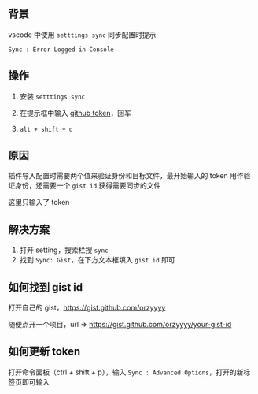<h2 id="背景">背景</h2>
<p> vscode 中使用 <code>setttings sync</code> 同步配置时提示</p>
<pre><code class="language-bash">Sync : Error Logged in Console</code></pre>
<h2 id="操作">操作</h2>
<ol>
<li><p>安装 <code>setttings sync</code></p>
</li>
<li><p>在提示框中输入 <a href="https://github.com/settings/tokens">github token</a>，回车</p>
</li>
<li><p><code>alt + shift + d</code></p>
</li>
</ol>
<h2 id="原因">原因</h2>
<p> 插件导入配置时需要两个值来验证身份和目标文件，最开始输入的 token 用作验证身份，还需要一个 <code>gist id</code> 获得需要同步的文件</p>
<p>这里只输入了 token</p>
<h2 id="解决方案">解决方案</h2>
<ol>
<li>打开 setting，搜索栏搜 <code>sync</code></li>
<li>找到 <code>Sync: Gist</code>，在下方文本框填入 <code>gist id</code> 即可</li>
</ol>
<h2 id="如何找到-gist-id">如何找到 gist id</h2>
<p>打开自己的 gist，<a href="https://gist.github.com/orzyyyy">https://gist.github.com/orzyyyy</a></p>
<p>随便点开一个项目，url =&gt; <a href="https://gist.github.com/orzyyyy/your-gist-id">https://gist.github.com/orzyyyy/your-gist-id</a></p>
<h2 id="如何更新-token">如何更新 token</h2>
<p>打开命令面板（ctrl + shift + p），输入 <code>Sync : Advanced Options</code>，打开的新标签页即可输入</p>
